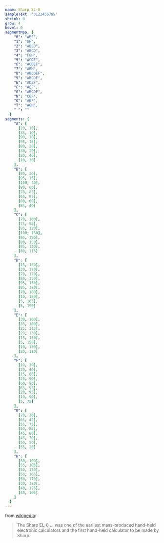 ```yaml
---
name: Sharp EL-8
sampleText: '0123456789'
shrink: 0
grow: 4
bevel: 0
segmentMap: {
    "0": "ABF",
    "1": "GH",
    "2": "ABED",
    "3": "ABCD",
    "4": "FGH",
    "5": "ACDF",
    "6": "ACDEF",
    "7": "ABH",
    "8": "ABCDEF",
    "9": "ABCDF",
    "E": "ADEF",
    "F": "AEF",
    "G": "ABCDF",
    "N": "CEF",
    "O": "ABF",
    "T": "AGH",
    " ": ""
  }
segments: {
    "A": [
      [20, 15],
      [35, 10],
      [90, 10],
      [95, 15],
      [80, 20],
      [30, 20],
      [20, 40],
      [10, 30]
    ],
    "B": [
      [80, 20],
      [95, 15],
      [100, 40],
      [90, 60],
      [70, 85],
      [65, 85],
      [80, 60],
      [85, 40]
    ],
    "C": [
      [70, 100],
      [75, 95],
      [95, 120],
      [100, 130],
      [95, 150],
      [80, 150],
      [85, 130],
      [80, 115]
    ],
    "D": [
      [15, 150],
      [20, 170],
      [70, 170],
      [80, 150],
      [95, 150],
      [85, 170],
      [70, 180],
      [10, 180],
      [5, 165],
      [5, 150]
    ],
    "E": [
      [30, 100],
      [35, 100],
      [25, 115],
      [20, 130],
      [15, 150],
      [5, 150],
      [10, 130],
      [20, 110]
    ],
    "F": [
      [10, 30],
      [20, 40],
      [15, 80],
      [25, 90],
      [60, 90],
      [65, 95],
      [20, 95],
      [10, 90],
      [5, 75]
    ],
    "G": [
      [70, 20],
      [65, 45],
      [55, 75],
      [50, 85],
      [45, 80],
      [45, 70],
      [50, 50],
      [55, 20]
    ],
    "H": [
      [50, 100],
      [55, 105],
      [50, 150],
      [50, 165],
      [50, 170],
      [30, 170],
      [40, 125],
      [45, 105]
    ]
  }
---
```

from [wikipedia](https://en.wikipedia.org/wiki/Sharp_EL-8):

> The Sharp EL-8 ... was one of the earliest mass-produced hand-held  electronic calculators
> and the first hand-held calculator to be made by Sharp.  